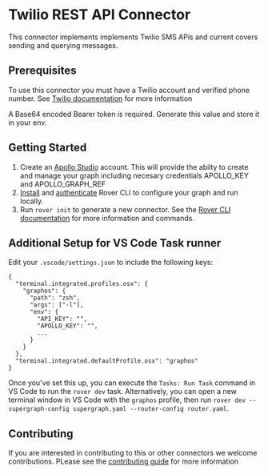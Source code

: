 # Twilio REST API Connector

This connector implements implements Twilio SMS APis and current covers sending and querying messages.

## Prerequisites

To use this connector you must have a Twilio account and verified phone number. See [Twilio documentation](https://www.twilio.com/docs/messaging/api/message-resource) for more information

A Base64 encoded Bearer token is required. Generate this value and store it in your env.

## Getting Started

1. Create an [Apollo Studio](https://studio.apollographql.com/) account. This will provide the abilty to create and manage your graph including necesary credentials APOLLO_KEY and APOLLO_GRAPH_REF
2. [Install](https://www.apollographql.com/docs/rover/getting-started#installation-methods) and [authenticate](https://www.apollographql.com/docs/rover/configuring) Rover CLI to configure your graph and run locally.
3. Run `rover init` to generate a new connector.  See the [Rover CLI documentation](https://www.apollographql.com/docs/rover) for more information and commands.


## Additional Setup for VS Code Task runner

Edit your `.vscode/settings.json` to include the following keys:

```
{
  "terminal.integrated.profiles.osx": {
    "graphos": {
      "path": "zsh",
      "args": ["-l"],
      "env": {
        "API_KEY": "",
        "APOLLO_KEY": "",
        ...
      }
    }
  },
  "terminal.integrated.defaultProfile.osx": "graphos"
}
```

Once you've set this up, you can execute the `Tasks: Run Task` command in VS Code to run the `rover dev` task.
Alternatively, you can open a new terminal window in VS Code with the `graphos` profile, then run `rover dev --supergraph-config supergraph.yaml --router-config router.yaml`.

## Contributing

If you are interested in contributing to this or other connectors we welcome contributions. PLease see the [contributing guide](https://github.com/apollographql/connectors-community?tab=readme-ov-file#contributing-a-connector-to-the-community) for more information
